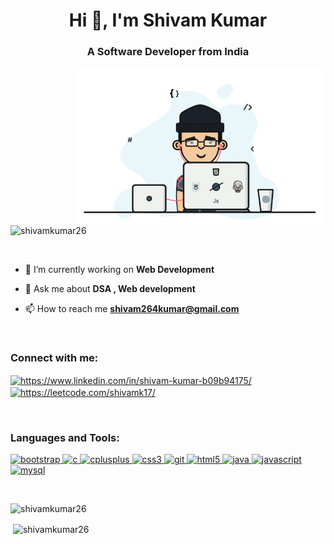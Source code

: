 <h1 align="center">Hi 👋, I'm Shivam Kumar</h1>
<h3 align="center">A Software Developer from India</h3>
<img align="right" alt="Coding" width="400" src="https://raw.githubusercontent.com/kvssankar/kvssankar/main/programmer.gif">

<p align="left"> <img src="https://komarev.com/ghpvc/?username=shivamkumar26&label=Profile%20views&color=0e75b6&style=flat" alt="shivamkumar26" /> </p>

<p align="left"> <a href="https://twitter.com/" target="blank"><img src="https://img.shields.io/twitter/follow/?logo=twitter&style=for-the-badge" alt="" /></a> </p>

- 🌱 I’m currently working on **Web Development**

- 💬 Ask me about **DSA , Web development**

- 📫 How to reach me **shivam264kumar@gmail.com**
<br>
<h3 align="left">Connect with me:</h3>
<p align="left">
<a href="https://linkedin.com/in/https://www.linkedin.com/in/shivam-kumar-b09b94175/" target="blank"><img align="center" src="https://upload.wikimedia.org/wikipedia/commons/thumb/c/ca/LinkedIn_logo_initials.png/600px-LinkedIn_logo_initials.png?20140125013055" alt="https://www.linkedin.com/in/shivam-kumar-b09b94175/" height="40" width="40" /></a>
<a href="https://www.leetcode.com/https://leetcode.com/shivamk17/" target="blank"><img align="center" src="https://encrypted-tbn0.gstatic.com/images?q=tbn:ANd9GcRowwSZPlBt_Q7LiTAyWo0uaZf9ATTn4EjNuQ&usqp=CAU" alt="https://leetcode.com/shivamk17/" height="40" width="55" /></a>
</p>
<br>
<h3 align="left">Languages and Tools:</h3>
<p align="left"> <a href="https://getbootstrap.com" target="_blank" rel="noreferrer"> <img src="https://upload.wikimedia.org/wikipedia/commons/b/b2/Bootstrap_logo.svg" alt="bootstrap" width="40" height="40"/> </a> <a href="https://www.cprogramming.com/" target="_blank" rel="noreferrer"> <img src="https://upload.wikimedia.org/wikipedia/commons/thumb/1/18/C_Programming_Language.svg/1200px-C_Programming_Language.svg.png" alt="c" width="40" height="40"/> </a> <a href="https://www.w3schools.com/cpp/" target="_blank" rel="noreferrer"> <img src="https://upload.wikimedia.org/wikipedia/commons/thumb/1/18/ISO_C%2B%2B_Logo.svg/1822px-ISO_C%2B%2B_Logo.svg.png" alt="cplusplus" width="40" height="40"/> </a> <a href="https://www.w3schools.com/css/" target="_blank" rel="noreferrer"> <img src="https://encrypted-tbn0.gstatic.com/images?q=tbn:ANd9GcSlgFMQA2Kz1e-vSsDSSPH7lHd8_r2dJuAEfA&usqp=CAU" alt="css3" width="40" height="40"/> </a> <a href="https://git-scm.com/" target="_blank" rel="noreferrer"> <img src="https://github.githubassets.com/images/modules/logos_page/GitHub-Mark.png" alt="git" width="40" height="40"/> </a> <a href="https://www.w3.org/html/" target="_blank" rel="noreferrer"> <img src="https://encrypted-tbn0.gstatic.com/images?q=tbn:ANd9GcTr7hWu-N5eW5iFhzGfSkKLrw4lGxCuMNomdA&usqp=CAU" alt="html5" width="40" height="40"/> </a> <a href="https://www.java.com" target="_blank" rel="noreferrer"> <img src="https://encrypted-tbn0.gstatic.com/images?q=tbn:ANd9GcRVCOo8AhUVIe7fBkX57RG1FCbToUou5wh5hg&usqp=CAU" alt="java" width="40" height="40"/> </a> <a href="https://developer.mozilla.org/en-US/docs/Web/JavaScript" target="_blank" rel="noreferrer"> <img src="https://encrypted-tbn0.gstatic.com/images?q=tbn:ANd9GcTKmJE3bBLMQb0bhPJeLi_h_40w8oCxmGdlzw&usqp=CAU" alt="javascript" width="40" height="40"/> </a> <a href="https://www.mysql.com/" target="_blank" rel="noreferrer"> <img src="https://encrypted-tbn0.gstatic.com/images?q=tbn:ANd9GcQ5hDbbIe63WRwCWAfpzNop86ShXtbRN49Svw&usqp=CAU" alt="mysql" width="40" height="40"/> </a> </p>
<br>

<p><img align="left" src="https://github-readme-stats.vercel.app/api/top-langs?username=shivamkumar26&show_icons=true&locale=en&layout=compact" alt="shivamkumar26" /></p>
<br>
<p>&nbsp;<img align="center" src="https://github-readme-stats.vercel.app/api?username=shivamkumar26&show_icons=true&locale=en" alt="shivamkumar26" /></p>
